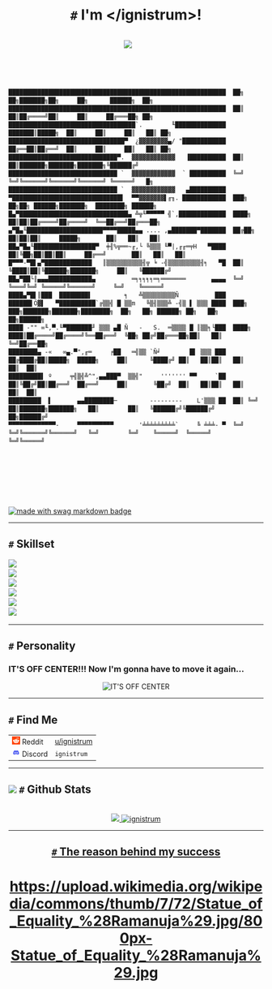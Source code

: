 <div align="center">

# `#` I'm **&lt;/ignistrum&gt;!**



</div>

<div style="display: flex; align-items: flex-start; justify-content: space-between; flex-wrap: wrap; gap: 2rem;">

<div style="flex: 1; min-width: 280px;">


<p align="center">
  <a href="https://github.com/DenverCoder1/readme-typing-svg"><img src="https://readme-typing-svg.herokuapp.com?font=Arial&color=violet&size=25&center=true&vCenter=true&width=600&height=100&lines=Hello+World;++;FullStack+Developer,;HTML,+CSS,+PHP,+JAVA,+PYTHON;Made+with+love..<3;"></a>
</p>

</div>

<br><br>     

<!--- ------------------------------------------------------------------------------------------------------------------------------------------------------ -->
<!--- -- Nice to Meet You ---------------------------------------------------------------------------------------------------------------------------------- -->
<!--- ------------------------------------------------------------------------------------------------------------------------------------------------------ -->


```
████████████████████████████████████████████████████████████  ██╗  ██╗███████╗██╗     ██╗      ██████╗  ██╗ 
████████████████████████████████████████████████████████████  ██║  ██║██╔════╝██║     ██║     ██╔═══██╗ ██╗ 
███████████████████████████████████`.        ╙██████████████  ███████║█████╗  ██║     ██║     ██║   ██║ ██╗ 
████████████████████████████████▀  ¿▓▓▓▓▓▓▓▓▄/ "████████████  ██╔══██║██╔══╝  ██║     ██║     ██║   ██║ ██╗ 
██████████████████████████████▀.  ▓▓▓▓▓▓▓▓▓▓▓▓   ▐██████████  ██║  ██║███████╗███████╗███████╗╚██████╔╝  
██████████████████████████████ `  ▓▓▓▓▓▓▓▓▓▓▓▓  ` ██████████  ╚═╝  ╚═╝╚══════╝╚══════╝╚══════╝ ╚═════╝   █╗
██████████████████████████████ `  ▓▓▓▓▓▓▓▓▓▓▓▓   ▄██████████
▀██████████████████████████████▌  ▀▀▓▓▓▓▓▓▓▌╓╖. ████████████  ███╗   ██╗██╗ ██████╗███████╗  ████████╗ ██████╗
█▄▀██████████████████████████████▄ ╩╦╙▀▀▀▀▀ ╣`,█████████████  ████╗  ██║██║██╔════╝██╔════╝  ╚══██╔══╝██╔═══██╗
▄▀█▄╙█████████████████████▀▀▀▀█████▄▄ .... ,▄███████▀███████  ██╔██╗ ██║██║██║     █████╗       ██║   ██║   ██║
██▄▀█▄╙█████████████████▀  ╪╢%╦══~╓,└ ╚▒▒▒ ╙▀|,╓╓═╤H   ▀████  ██║╚██╗██║██║██║     ██╔══╝       ██║   ██║   ██║
█▀▀▀-▀█▌▄▀█████████████   ║▒▒▒▒▒▒▒▒▒▒╢╦ ╘ -╣▒▒▒▒▒▒▒▒▒╢╕   ▀█  ██║ ╚████║██║╚██████╗███████╗     ██║   ╚██████╔╝
██▄▀██└║▄▄▄████████████▄          ═╕╕╕╕╕═╕═══════       ▄▄▄▄  ╚═╝  ╚═══╝╚═╝ ╚═════╝╚══════╝     ╚═╝    ╚═════╝
████▄▀█▌║███  ████████▌         ╕   ╩▒▒▒▒▒▒▒▒▒Ñ          ███
██████▌Ö▓▌   ▀██████████`╔▒▒╣ █ ▒▒m   ╚▒╢▒▒▒╩ -╣▒ ▌ ▒▒▒ ████  ███╗   ███╗███████╗███████╗████████╗  ██╗   ██╗ ██████╗ ██╗   ██╗    ██╗██████╗
████ -"" ∞╙,▀.╙▀███████╜ ▒▒▒ ▄█ Ñ   -   S.  ═▒▒▒▒ █ ║▒▒╕└███  ████╗ ████║██╔════╝██╔════╝╚══██╔══╝  ╚██╗ ██╔╝██╔═══██╗██║   ██║    ╚═╝██╔══██╗ 
████████▄ -«   ∞▄.▀",╓═     ╒██   ═╣▒▒ `Ñ╛        █▌ ▒▒▒ ███  ██╔████╔██║█████╗  █████╗     ██║      ╚████╔╝ ██║   ██║██║   ██║       ██║  ██║
█████████▌ º     ╤╣▒╣╩^",▄▄███▀  ▒▒╣"     ''''''' ▀▀     `██  ██║╚██╔╝██║██╔══╝  ██╔══╝     ██║       ╚██╔╝  ██║   ██║██║   ██║       ██║  ██║
█████████  ▌       ▄▄████████─         ---------    L'▒▒▒ ██  ██║ ╚═╝ ██║███████╗███████╗   ██║        ██║   ╚██████╔╝╚██████╔╝    ██╗██████╔╝
▀▀▀▀▀▀▀▀▀▀▀▀▀-     ▀▀▀▀▀▀▀▀▀▀       '╧╧╧╧╧╧╧╧╧`     ╚ ╧╧╧- ▀  ╚═╝     ╚═╝╚══════╝╚══════╝   ╚═╝        ╚═╝    ╚═════╝  ╚═════╝     ╚═╝╚═════╝ 
```

<br><br>     

</div>

<a href="https://github.com/Anmol-Baranwal/GIFs-For-Readme"></a><a href="https://github.com/Anmol-Baranwal/GIFs-For-Readme"><img src="https://forthebadge.com/images/badges/built-with-swag.svg" width="130" alt="made with swag markdown badge"></a> 

---

## `#` Skillset

<div>
  <img src="https://img.shields.io/badge/English-clear,%20sharp,%20formal,%20understandable%20and%20useful-10B981?style=for-the-badge&labelColor=1E293B&logo=markdown&logoColor=white"/>
  <br>
  <img src="https://img.shields.io/badge/Python-indentation,%20debugging,%20best%20syntax%20of%20all,%20headaches-10B981?style=for-the-badge&labelColor=1E293B&logo=markdown&logoColor=white"/>
  <br>
  <img src="https://img.shields.io/badge/NodeJS-try%20and%20catch,%20good%20syntax,%20braces%20ftw-10B981?style=for-the-badge&labelColor=1E293B&logo=markdown&logoColor=white"/>
  <br>
  <img src="https://img.shields.io/badge/C%23-return%20a%20%3F%3F%20b%3B%20🧠🧠,%20language%20for%20babies,%20just%20why%3F-10B981?style=for-the-badge&labelColor=1E293B&logo=markdown&logoColor=white"/>
  <br>
  <img src="https://img.shields.io/badge/HTML-a%20nobody%20without%20css,%20h1%2C%20h2%2C%20h3%2C%20h4%20and%20h5%20🤡-10B981?style=for-the-badge&labelColor=1E293B&logo=markdown&logoColor=white"/>
  <br>
  <img src="https://img.shields.io/badge/CSS-jacked%20asf,%20feels%20to%20good%20to%20be%20true-10B981?style=for-the-badge&labelColor=1E293B&logo=markdown&logoColor=white"/>
  <br>
</div>

---

## `#` Personality

### IT'S OFF CENTER!!! Now I'm gonna have to move it again...

<p align="center">
  <img src="https://media1.tenor.com/m/pLsP25o3zmgAAAAd/monk-adrian-monk.gif" width="400" alt="IT'S OFF CENTER"/>
</p>


---
  
## `#` Find Me

<table>
  <tr>
    <td><img src="https://github.com/edent/SuperTinyIcons/raw/master/images/svg/reddit.svg" width="16" /> Reddit</td>
    <td><a href="https://reddit.com/u/ignistrum">u/ignistrum</a></td>
  </tr>
  <tr>
    <td><img src="https://github.com/edent/SuperTinyIcons/raw/master/images/svg/discord.svg" width="16" /> Discord</td>
    <td><code>ignistrum</code></td>
  </tr>
</table>

---
## <img src="https://media.giphy.com/media/iY8CRBdQXODJSCERIr/giphy.gif" width="35"><b> `#` Github Stats </b>
<br>

<div align="center">

<a href="https://github.com/ignistrum/">
  <img src="https://github-readme-stats.vercel.app/api?username=ignistrum&include_all_commits=true&count_private=true&show_icons=true&line_height=20&title_color=7A7ADB&icon_color=2234AE&text_color=D3D3D3&bg_color=0,000000,130F40" width="450"/>
  <img src="https://github-readme-stats.vercel.app/api/top-langs?username=ignistrum&show_icons=true&locale=en&layout=compact&line_height=20&title_color=7A7ADB&icon_color=2234AE&text_color=D3D3D3&bg_color=0,000000,130F40" width="375"  alt="ignistrum"/>


---

## `#` The reason behind my success

# https://upload.wikimedia.org/wikipedia/commons/thumb/7/72/Statue_of_Equality_%28Ramanuja%29.jpg/800px-Statue_of_Equality_%28Ramanuja%29.jpg






